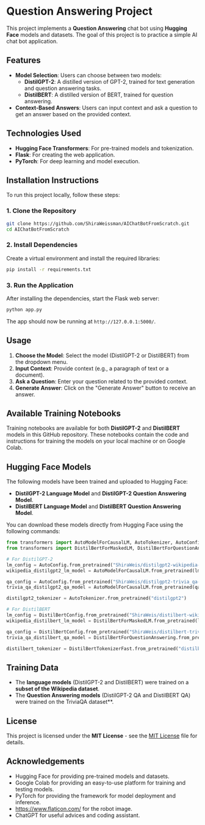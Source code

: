 
# Question Answering Project

This project implements a **Question Answering** chat bot using **Hugging Face** models and datasets. The goal of this project is to practice a simple AI chat bot application.
## Features

- **Model Selection**: Users can choose between two models:
  - **DistilGPT-2**: A distilled version of GPT-2, trained for text generation and question answering tasks.
  - **DistilBERT**: A distilled version of BERT, trained for question answering.
- **Context-Based Answers**: Users can input context and ask a question to get an answer based on the provided context.

## Technologies Used

- **Hugging Face Transformers**: For pre-trained models and tokenization.
- **Flask**: For creating the web application.
- **PyTorch**: For deep learning and model execution.

## Installation Instructions

To run this project locally, follow these steps:

### 1. Clone the Repository

```bash
git clone https://github.com/ShiraWeissman/AIChatBotFromScratch.git
cd AIChatBotFromScratch
```

### 2. Install Dependencies

Create a virtual environment and install the required libraries:

```bash
pip install -r requirements.txt
```

### 3. Run the Application

After installing the dependencies, start the Flask web server:

```bash
python app.py
```

The app should now be running at `http://127.0.0.1:5000/`.

## Usage

1. **Choose the Model**: Select the model (DistilGPT-2 or DistilBERT) from the dropdown menu.
2. **Input Context**: Provide context (e.g., a paragraph of text or a document).
3. **Ask a Question**: Enter your question related to the provided context.
4. **Generate Answer**: Click on the "Generate Answer" button to receive an answer.

## Available Training Notebooks

Training notebooks are available for both **DistilGPT-2** and **DistilBERT** models in this GitHub repository. These notebooks contain the code and instructions for training the models on your local machine or on Google Colab.

## Hugging Face Models

The following models have been trained and uploaded to Hugging Face:
- **DistilGPT-2 Language Model** and **DistilGPT-2 Question Answering Model**.
- **DistilBERT Language Model** and **DistilBERT Question Answering Model**.

You can download these models directly from Hugging Face using the following commands:

```python
from transformers import AutoModelForCausalLM, AutoTokenizer, AutoConfig, DistilBertConfig
from transformers import DistilBertForMaskedLM, DistilBertForQuestionAnswering, DistilBertTokenizerFast

# For DistilGPT-2
lm_config = AutoConfig.from_pretrained("ShiraWeis/distilgpt2-wikipedia-lm")
wikipedia_distilgpt2_lm_model = AutoModelForCausalLM.from_pretrained(lm_config)

qa_config = AutoConfig.from_pretrained("ShiraWeis/distilgpt2-trivia_qa-qa")
trivia_qa_distilgpt2_qa_model = AutoModelForCausalLM.from_pretrained(qa_config)

distilgpt2_tokenizer = AutoTokenizer.from_pretrained("distilgpt2")

# For DistilBERT
lm_config = DistilBertConfig.from_pretrained("ShiraWeis/distilbert-wikipedia-lm")
wikipedia_distilbert_lm_model = DistilBertForMaskedLM.from_pretrained(lm_config)

qa_config = DistilBertConfig.from_pretrained("ShiraWeis/distilbert-trivia_qa-qa")
trivia_qa_distilbert_qa_model = DistilBertForQuestionAnswering.from_pretrained(qa_config)

distilbert_tokenizer = DistilBertTokenizerFast.from_pretrained("distilbert-base-uncased")
```

## Training Data

- The **language models** (DistilGPT-2 and DistilBERT) were trained on a **subset of the Wikipedia dataset**.
- The **Question Answering models** (DistilGPT-2 QA and DistilBERT QA) were trained on the TriviaQA dataset**.

## License

This project is licensed under the **MIT License** - see the [MIT License](./LICENSE) file for details.

## Acknowledgements

- Hugging Face for providing pre-trained models and datasets.
- Google Colab for providing an easy-to-use platform for training and testing models.
- PyTorch for providing the framework for model deployment and inference.
- https://www.flaticon.com/ for the robot image.
- ChatGPT for useful advices and coding assistant.

